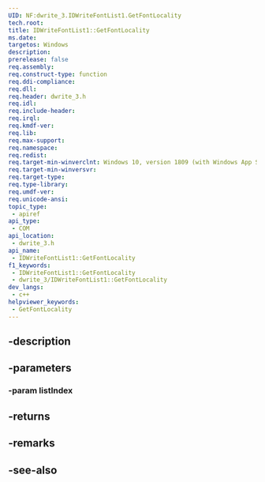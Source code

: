 ```yaml
---
UID: NF:dwrite_3.IDWriteFontList1.GetFontLocality
tech.root: 
title: IDWriteFontList1::GetFontLocality
ms.date: 
targetos: Windows
description: 
prerelease: false
req.assembly: 
req.construct-type: function
req.ddi-compliance: 
req.dll: 
req.header: dwrite_3.h
req.idl: 
req.include-header: 
req.irql: 
req.kmdf-ver: 
req.lib: 
req.max-support: 
req.namespace: 
req.redist: 
req.target-min-winverclnt: Windows 10, version 1809 (with Windows App SDK 0.5 or later)
req.target-min-winversvr: 
req.target-type: 
req.type-library: 
req.umdf-ver: 
req.unicode-ansi: 
topic_type:
 - apiref
api_type:
 - COM
api_location:
 - dwrite_3.h
api_name:
 - IDWriteFontList1::GetFontLocality
f1_keywords:
 - IDWriteFontList1::GetFontLocality
 - dwrite_3/IDWriteFontList1::GetFontLocality
dev_langs:
 - c++
helpviewer_keywords:
 - GetFontLocality
---
```


## -description

## -parameters

### -param listIndex

## -returns

## -remarks

## -see-also

